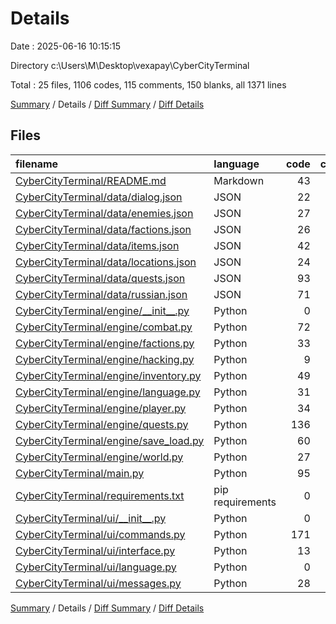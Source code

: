 # Details

Date : 2025-06-16 10:15:15

Directory c:\\Users\\M\\Desktop\\vexapay\\CyberCityTerminal

Total : 25 files,  1106 codes, 115 comments, 150 blanks, all 1371 lines

[Summary](results.md) / Details / [Diff Summary](diff.md) / [Diff Details](diff-details.md)

## Files
| filename | language | code | comment | blank | total |
| :--- | :--- | ---: | ---: | ---: | ---: |
| [CyberCityTerminal/README.md](/CyberCityTerminal/README.md) | Markdown | 43 | 0 | 12 | 55 |
| [CyberCityTerminal/data/dialog.json](/CyberCityTerminal/data/dialog.json) | JSON | 22 | 0 | 0 | 22 |
| [CyberCityTerminal/data/enemies.json](/CyberCityTerminal/data/enemies.json) | JSON | 27 | 0 | 1 | 28 |
| [CyberCityTerminal/data/factions.json](/CyberCityTerminal/data/factions.json) | JSON | 26 | 0 | 1 | 27 |
| [CyberCityTerminal/data/items.json](/CyberCityTerminal/data/items.json) | JSON | 42 | 0 | 1 | 43 |
| [CyberCityTerminal/data/locations.json](/CyberCityTerminal/data/locations.json) | JSON | 24 | 0 | 1 | 25 |
| [CyberCityTerminal/data/quests.json](/CyberCityTerminal/data/quests.json) | JSON | 93 | 0 | 0 | 93 |
| [CyberCityTerminal/data/russian.json](/CyberCityTerminal/data/russian.json) | JSON | 71 | 0 | 1 | 72 |
| [CyberCityTerminal/engine/\_\_init\_\_.py](/CyberCityTerminal/engine/__init__.py) | Python | 0 | 0 | 1 | 1 |
| [CyberCityTerminal/engine/combat.py](/CyberCityTerminal/engine/combat.py) | Python | 72 | 8 | 14 | 94 |
| [CyberCityTerminal/engine/factions.py](/CyberCityTerminal/engine/factions.py) | Python | 33 | 5 | 8 | 46 |
| [CyberCityTerminal/engine/hacking.py](/CyberCityTerminal/engine/hacking.py) | Python | 9 | 5 | 4 | 18 |
| [CyberCityTerminal/engine/inventory.py](/CyberCityTerminal/engine/inventory.py) | Python | 49 | 5 | 10 | 64 |
| [CyberCityTerminal/engine/language.py](/CyberCityTerminal/engine/language.py) | Python | 31 | 8 | 5 | 44 |
| [CyberCityTerminal/engine/player.py](/CyberCityTerminal/engine/player.py) | Python | 34 | 2 | 7 | 43 |
| [CyberCityTerminal/engine/quests.py](/CyberCityTerminal/engine/quests.py) | Python | 136 | 28 | 31 | 195 |
| [CyberCityTerminal/engine/save\_load.py](/CyberCityTerminal/engine/save_load.py) | Python | 60 | 9 | 14 | 83 |
| [CyberCityTerminal/engine/world.py](/CyberCityTerminal/engine/world.py) | Python | 27 | 5 | 6 | 38 |
| [CyberCityTerminal/main.py](/CyberCityTerminal/main.py) | Python | 95 | 13 | 16 | 124 |
| [CyberCityTerminal/requirements.txt](/CyberCityTerminal/requirements.txt) | pip requirements | 0 | 0 | 1 | 1 |
| [CyberCityTerminal/ui/\_\_init\_\_.py](/CyberCityTerminal/ui/__init__.py) | Python | 0 | 0 | 1 | 1 |
| [CyberCityTerminal/ui/commands.py](/CyberCityTerminal/ui/commands.py) | Python | 171 | 11 | 6 | 188 |
| [CyberCityTerminal/ui/interface.py](/CyberCityTerminal/ui/interface.py) | Python | 13 | 7 | 2 | 22 |
| [CyberCityTerminal/ui/language.py](/CyberCityTerminal/ui/language.py) | Python | 0 | 0 | 1 | 1 |
| [CyberCityTerminal/ui/messages.py](/CyberCityTerminal/ui/messages.py) | Python | 28 | 9 | 6 | 43 |

[Summary](results.md) / Details / [Diff Summary](diff.md) / [Diff Details](diff-details.md)